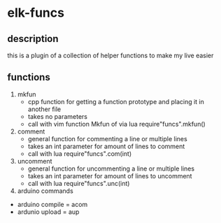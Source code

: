 # elk-funcs

## description
this is a plugin of a collection of helper functions to make my live easier

## functions 

1. mkfun
    * cpp function for getting a function prototype and placing it in another file
    * takes no parameters
    * call with vim function Mkfun of via lua require"funcs".mkfun()
2. comment
    * general function for commenting a line or multiple lines
    * takes an int parameter for amount of lines to comment
    * call with lua require"funcs".com(int)
3. uncomment
    * general function for uncommenting a line or multiple lines
    * takes an int parameter for amount of lines to uncomment
    * call with lua require"funcs".unc(int)
4. arduino commands
- arduino compile = acom
- ardunio upload = aup
